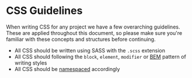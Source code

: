 # CSS Guidelines

When writing CSS for any project we have a few overarching guidelines. These are applied throughout this document, so please make sure you're familiar with these concepts and structures before continuing.

* All CSS should be written using SASS with the `.scss` extension
* All CSS should following the `block`, `element`, `modifier` or [BEM](http://csswizardry.com/2013/01/mindbemding-getting-your-head-round-bem-syntax/) pattern of writing styles
* All CSS should be [namespaced](http://csswizardry.com/2015/03/more-transparent-ui-code-with-namespaces/) accordingly

